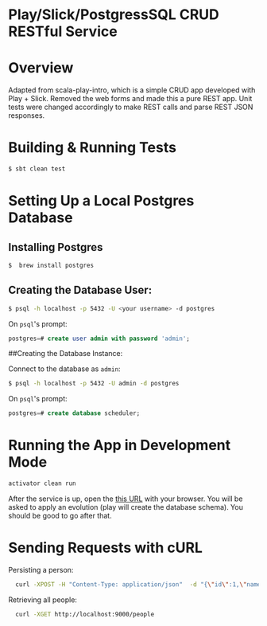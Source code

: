 # Play/Slick/PostgressSQL CRUD RESTful Service

# Overview
Adapted from scala-play-intro, which is a simple CRUD app developed with Play + Slick. Removed the web forms and made this a pure REST app. Unit tests were changed accordingly to make REST calls and parse REST JSON responses.

# Building & Running Tests

```Bash
$ sbt clean test
```

# Setting Up a Local Postgres Database

## Installing Postgres

```Bash
$  brew install postgres
```

## Creating the Database User:

```Bash
$ psql -h localhost -p 5432 -U <your username> -d postgres
```

On `psql`'s prompt:

```SQL
postgres=# create user admin with password 'admin';
```

##Creating the Database Instance:

Connect to the database as `admin`:

```Bash
$ psql -h localhost -p 5432 -U admin -d postgres
```

On `psql`'s prompt:

```SQL
postgres=# create database scheduler;
```

# Running the App in Development Mode

```Bash
activator clean run
```

After the service is up, open the [this URL](http://localhost:9000/people) with your browser.
You will be asked to apply an evolution (play will create the database schema).
You should be good to go after that.

# Sending Requests with cURL

Persisting a person:

```Bash
  curl -XPOST -H "Content-Type: application/json"  -d "{\"id\":1,\"name\":\"BoJack Horseman\",\"age\":52,\"lastUpdate\":1469465190275}"  http://localhost:9000/person
```

Retrieving all people:

```Bash
  curl -XGET http://localhost:9000/people
```